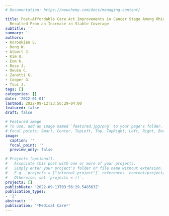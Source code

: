 ```yaml
---
# Documentation: https://wowchemy.com/docs/managing-content/

title: Post–Affordable Care Act Improvements in Cancer Stage Among Ohio Medicaid Beneficiaries
  Resulted From an Increase in Stable Coverage
subtitle: ''
summary: ''
authors:
- Koroukian S.
- Dong W.
- Albert J.
- Kim U.
- Eom K.
- Rose J.
- Owusu C.
- Zanotti K.
- Cooper G.
- Tsui J.
tags: []
categories: []
date: '2022-01-01'
lastmod: 2022-09-12T23:56:29-04:00
featured: false
draft: false

# Featured image
# To use, add an image named `featured.jpg/png` to your page's folder.
# Focal points: Smart, Center, TopLeft, Top, TopRight, Left, Right, BottomLeft, Bottom, BottomRight.
image:
  caption: ''
  focal_point: ''
  preview_only: false

# Projects (optional).
#   Associate this post with one or more of your projects.
#   Simply enter your project's folder or file name without extension.
#   E.g. `projects = ["internal-project"]` references `content/project/deep-learning/index.md`.
#   Otherwise, set `projects = []`.
projects: []
publishDate: '2022-09-13T03:56:29.548563Z'
publication_types:
- '2'
abstract: ''
publication: '*Medical Care*'
---
```

